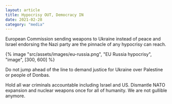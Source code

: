 ```yaml
---
layout: article
title: Hypocrisy OUT, Democracy IN
date: 2021-02-28
category: "media"
---
```


European Commission sending weapons to Ukraine instead of peace and Israel endorsing the Nazi party are the pinnacle of any hypocrisy can reach.

<!-- excerpt -->

{% image "src/assets/images/eu-russia.png", "EU Russia hypocrisy", "image", [300, 600] %}

Do not jump ahead of the line to demand justice for Ukraine over Palestine or people of Donbas.

Hold all war criminals accountable including Israel and US. Dismantle NATO expansion and nuclear weapons once for all of humanity. We are not gullible anymore.
